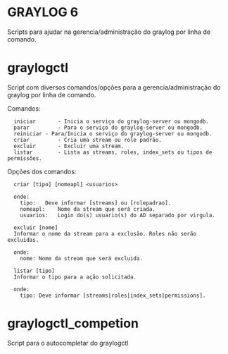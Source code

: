# GRAYLOG 6
Scripts para ajudar na gerencia/administração do graylog por linha de comando.

# graylogctl
Script com diversos comandos/opções para a gerencia/administração do graylog por linha de comando.

 Comandos:<br>
           
      iniciar       - Inicia o serviço do graylog-server ou mongodb.
      parar         - Para o serviço do graylog-server ou mongodb.
      reiniciar	- Para/Inicia o serviço do graylog-server ou mongodb.
      criar         - Cria uma stream ou role padrão.
      excluir       - Excluir uma stream.
      listar        - Lista as streams, roles, index_sets ou tipos de permissões.


 Opções dos comandos:
            
      criar [tipo] [nomeapl] <usuarios>
      
      onde:
        tipo:	Deve informar [streams] ou [rolepadrao].
        nomeapl:	Nome da stream que será criada.
        usuarios:	Login do(s) usuario(s) do AD separado por virgula.
        
      excluir [nome]
      Informar o nome da stream para a exclusão. Roles não serão excluidas.
      
      onde:
        nome: Nome da stream que será excluida.
        
      listar [tipo]
      Informar o tipo para a ação solicitada.

      onde:
        tipo: Deve informar [streams|roles|index_sets|permissions].

# graylogctl_competion
Script para o autocompletar do graylogctl

